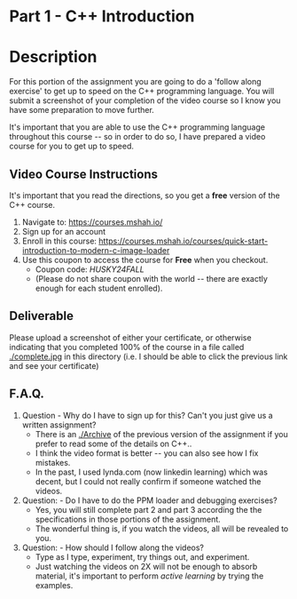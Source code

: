 # Part 1 - C++ Introduction 

# Description

For this portion of the assignment you are going to do a 'follow along exercise' to get up to speed on the C++ programming language. You will submit a screenshot of your completion of the video course so I know you have some preparation to move further.

It's important that you are able to use the C++ programming language throughout this course -- so in order to do so, I have prepared a video course for you to get up to speed.

## Video Course Instructions

It's important that you read the directions, so you get a **free** version of the C++ course.

1. Navigate to: https://courses.mshah.io/
2. Sign up for an account
3. Enroll in this course: https://courses.mshah.io/courses/quick-start-introduction-to-modern-c-image-loader
4. Use this coupon to access the course for **Free** when you checkout.
    - Coupon code: *HUSKY24FALL*
    - (Please do not share coupon with the world -- there are exactly enough for each student enrolled).

## Deliverable

Please upload a screenshot of either your certificate, or otherwise indicating that you completed 100% of the course in a file called [./complete.jpg](./complete.jpg) in this directory (i.e. I should be able to click the previous link and see your certificate) 

## F.A.Q.

1. Question - Why do I have to sign up for this? Can't you just give us a written assignment?
    - There is an [./Archive](./Archive) of the previous version of the assignment if you prefer to read some of the details on C++..
    - I think the video format is better -- you can also see how I fix mistakes.
    - In the past, I used lynda.com (now linkedin learning) which was decent, but I could not really confirm if someone watched the videos.
2. Question: - Do I have to do the PPM loader and debugging exercises? 
    - Yes, you will still complete part 2 and part 3 according the the specifications in those portions of the assignment.
    - The wonderful thing is, if you watch the videos, all will be revealed to you.
3. Question: - How should I follow along the videos?
    - Type as I type, experiment, try things out, and experiment.
    - Just watching the videos on 2X will not be enough to absorb material, it's important to perform *active learning* by trying the examples.
